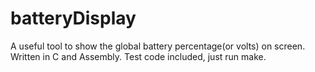 # batteryDisplay
A useful tool to show the global battery percentage(or volts) on screen. Written in C and Assembly. Test code included, just run make.
